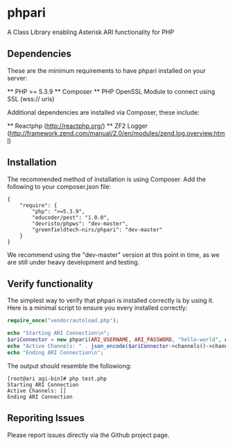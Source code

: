 phpari
======

A Class Library enabling Asterisk ARI functionality for PHP

Dependencies
------------
These are the minimum requirements to have phpari installed on your server:

** PHP >= 5.3.9
** Composer
** PHP OpenSSL Module to connect using SSL (wss:// uris)

Additional dependencies are installed via Composer, these include:

** Reactphp   (http://reactphp.org/)
** ZF2 Logger (http://framework.zend.com/manual/2.0/en/modules/zend.log.overview.html)

Installation
------------
The recommended method of installation is using Composer. Add the following to your composer.json file:

```
{
    "require": {
        "php": ">=5.3.9",
        "educoder/pest": "1.0.0",
        "devristo/phpws": "dev-master",
        "greenfieldtech-nirs/phpari": "dev-master"
    }
}
```

We recommend using the "dev-master" version at this point in time, as we are still under heavy development and testing.

Verify functionality
--------------------
The simplest way to verify that phpari is installed correctly is by using it. Here is a minimal script to ensure you every installed correctly:

```php
require_once("vendor/autoload.php");

echo "Starting ARI Connection\n";
$ariConnector = new phpari(ARI_USERNAME, ARI_PASSWORD, "hello-world", ARI_SERVER, ARI_PORT, ARI_ENDPOINT);
echo "Active Channels: " . json_encode($ariConnector->channels()->channel_list()) . "\n";
echo "Ending ARI Connection\n";

```

The output should resemble the followiong:

```
[root@ari agi-bin]# php test.php
Starting ARI Connection
Active Channels: []
Ending ARI Connection
```

Reporiting Issues
--------------------
Please report issues directly via the Github project page.
